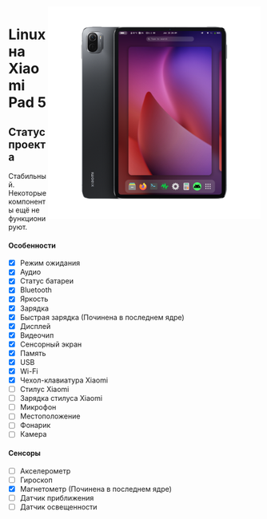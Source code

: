 ﻿<img align="right" src="../../assets/nabu.png" width="425" alt="Linux Running On A Xiaomi Pad 5">

# Linux на Xiaomi Pad 5

## Статус проекта

Стабильный. Некоторые компоненты ещё не функционируют.

#### Особенности

- [x] Режим ожидания
- [x] Аудио
- [x] Статус батареи
- [x] Bluetooth
- [x] Яркость
- [x] Зарядка
- [x] Быстрая зарядка (Починена в последнем ядре)
- [x] Дисплей
- [x] Видеочип
- [x] Сенсорный экран
- [x] Память
- [x] USB
- [x] Wi-Fi
- [x] Чехол-клавиатура Xiaomi
- [ ] Cтилус Xiaomi
- [ ] Зарядка стилуса Xiaomi
- [ ] Микрофон
- [ ] Местоположение
- [ ] Фонарик
- [ ] Камера

#### Сенсоры

- [ ] Акселерометр
- [ ] Гироскоп
- [x] Магнетометр (Починена в последнем ядре)
- [ ] Датчик приближения
- [ ] Датчик освещенности
